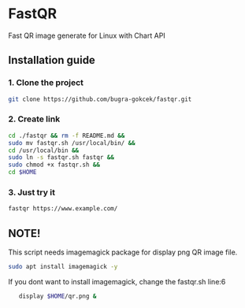 # FastQR
Fast QR image generate for Linux with Chart API

## Installation guide

### 1. Clone the project

```bash
git clone https://github.com/bugra-gokcek/fastqr.git
```

### 2. Create link

```bash
cd ./fastqr && rm -f README.md &&
sudo mv fastqr.sh /usr/local/bin/ &&
cd /usr/local/bin &&
sudo ln -s fastqr.sh fastqr &&
sudo chmod +x fastqr.sh &&
cd $HOME
```

### 3. Just try it 
```bash
fastqr https://www.example.com/
```


## NOTE!
This script needs imagemagick package for display png QR image file.

```bash
sudo apt install imagemagick -y
```

If you dont want to install imagemagick, change the fastqr.sh line:6 
```bash
   display $HOME/qr.png & 
```
